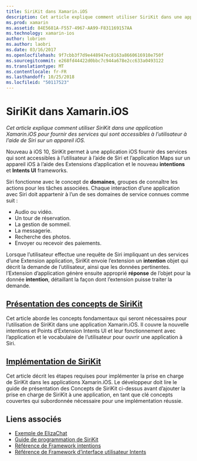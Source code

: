 ```yaml
---
title: SiriKit dans Xamarin.iOS
description: Cet article explique comment utiliser SiriKit dans une application Xamarin.iOS pour fournir des services qui sont accessibles à l’utilisateur à l’aide de Siri sur un appareil iOS.
ms.prod: xamarin
ms.assetid: 84E5681A-F557-4967-AA99-F831169157AA
ms.technology: xamarin-ios
author: lobrien
ms.author: laobri
ms.date: 03/16/2017
ms.openlocfilehash: 9f7cbb3f7d9e448947ec8163a8660616910e750f
ms.sourcegitcommit: e268fd44422d0bbc7c944a678e2cc633a0493122
ms.translationtype: MT
ms.contentlocale: fr-FR
ms.lasthandoff: 10/25/2018
ms.locfileid: "50117523"
---
```

# <a name="sirikit-in-xamarinios"></a>SiriKit dans Xamarin.iOS

_Cet article explique comment utiliser SiriKit dans une application Xamarin.iOS pour fournir des services qui sont accessibles à l’utilisateur à l’aide de Siri sur un appareil iOS._

Nouveau à iOS 10, SiriKit permet à une application iOS fournir des services qui sont accessibles à l’utilisateur à l’aide de Siri et l’application Maps sur un appareil iOS à l’aide des Extensions d’application et le nouveau **intentions** et **Intents UI** frameworks.

Siri fonctionne avec le concept de **domaines**, groupes de connaître les actions pour les tâches associées. Chaque interaction d’une application avec Siri doit appartenir à l’un de ses domaines de service connues comme suit :

- Audio ou vidéo.
- Un tour de réservation.
- La gestion de sommeil.
- La messagerie.
- Recherche des photos.
- Envoyer ou recevoir des paiements.

Lorsque l’utilisateur effectue une requête de Siri impliquant un des services d’une Extension application, SiriKit envoie l’extension un **intention** objet qui décrit la demande de l’utilisateur, ainsi que les données pertinentes. l’Extension d’application génère ensuite approprié **réponse** de l’objet pour la donnée **intention**, détaillant la façon dont l’extension puisse traiter la demande.

## <a name="understanding-sirikit-conceptsiosplatformsirikitunderstanding-sirikitmd"></a>[Présentation des concepts de SiriKit](~/ios/platform/sirikit/understanding-sirikit.md)

Cet article aborde les concepts fondamentaux qui seront nécessaires pour l’utilisation de SiriKit dans une application Xamarin.iOS. Il couvre la nouvelle intentions et Points d’Extension Intents UI et leur fonctionnement avec l’application et le vocabulaire de l’utilisateur pour ouvrir une application à Siri.

## <a name="implementing-sirikitiosplatformsirikitimplementing-sirikitmd"></a>[Implémentation de SiriKit](~/ios/platform/sirikit/implementing-sirikit.md)

Cet article décrit les étapes requises pour implémenter la prise en charge de SiriKit dans les applications Xamarin.iOS. Le développeur doit lire le guide de présentation des Concepts de SiriKit ci-dessus avant d’ajouter la prise en charge de SiriKit à une application, en tant que clé concepts couvertes qui subordonnée nécessaire pour une implémentation réussie.





## <a name="related-links"></a>Liens associés

- [Exemple de ElizaChat](https://developer.xamarin.com/samples/monotouch/ios10/ElizaChat/)
- [Guide de programmation de SiriKit](https://developer.apple.com/library/prerelease/content/documentation/Intents/Conceptual/SiriIntegrationGuide/index.html)
- [Référence de Framework intentions](https://developer.apple.com/reference/intents)
- [Référence de Framework d’interface utilisateur Intents](https://developer.apple.com/reference/intentsui)

